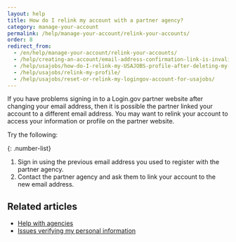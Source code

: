 ```yaml
---
layout: help
title: How do I relink my account with a partner agency?
category: manage-your-account
permalink: /help/manage-your-account/relink-your-accounts/
order: 8
redirect_from:
  - /en/help/manage-your-account/relink-your-accounts/
  - /help/creating-an-account/email-address-confirmation-link-is-invalid/
  - /help/usajobs/how-do-I-relink-my-USAJOBS-profile-after-deleting-my-login-account/
  - /help/usajobs/relink-my-profile/
  - /help/usajobs/reset-or-relink-my-logingov-account-for-usajobs/
---
```


If you have problems signing in to a Login.gov partner website after changing your email address, then it is possible the partner linked your account to a different email address. You may want to relink your account to access your information or profile on the partner website.

Try the following:

{: .number-list}
1. Sign in using the previous email address you used to register with the partner agency.
2. Contact the partner agency and ask them to link your account to the new email address.

## Related articles

* [Help with agencies](/help/specific-agencies/overview/)
* [Issues verifying my personal information](/help/verify-your-identity/issues-verifying-my-personal-information/)
